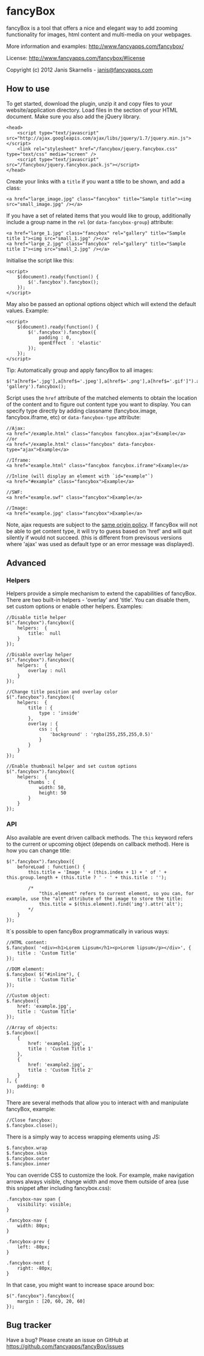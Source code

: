 fancyBox
========

fancyBox is a tool that offers a nice and elegant way to add zooming functionality for images, html content and multi-media on your webpages.

More information and examples: http://www.fancyapps.com/fancybox/

License: http://www.fancyapps.com/fancybox/#license

Copyright (c) 2012 Janis Skarnelis - janis@fancyapps.com


How to use
----------

To get started, download the plugin, unzip it and copy files to your website/application directory.
Load files in the <head> section of your HTML document. Make sure you also add the jQuery library.

	<head>
		<script type="text/javascript" src="http://ajax.googleapis.com/ajax/libs/jquery/1.7/jquery.min.js"></script>
		<link rel="stylesheet" href="/fancybox/jquery.fancybox.css" type="text/css" media="screen" />
		<script type="text/javascript" src="/fancybox/jquery.fancybox.pack.js"></script>
	</head>

Create your links with a `title` if you want a title to be shown, and add a class:

	<a href="large_image.jpg" class="fancybox" title="Sample title"><img src="small_image.jpg" /></a>

If you have a set of related items that you would like to group,
additionally include a group name in the `rel` (or `data-fancybox-group`) attribute:

	<a href="large_1.jpg" class="fancybox" rel="gallery" title="Sample title 1"><img src="small_1.jpg" /></a>
	<a href="large_2.jpg" class="fancybox" rel="gallery" title="Sample title 1"><img src="small_2.jpg" /></a>

Initialise the script like this:

	<script>
		$(document).ready(function() {
			$('.fancybox').fancybox();
		});
	</script>

May also be passed an optional options object which will extend the default values. Example:

	<script>
		$(document).ready(function() {
			$('.fancybox').fancybox({
				padding : 0,
				openEffect  : 'elastic'
			});
		});
	</script>

Tip: Automatically group and apply fancyBox to all images:

	$("a[href$='.jpg'],a[href$='.jpeg'],a[href$='.png'],a[href$='.gif']").attr('rel', 'gallery').fancybox();

Script uses the `href` attribute of the matched elements to obtain the location of the content and to figure out content type you want to display.
You can specify type directly by adding classname (fancybox.image, fancybox.iframe, etc) or `data-fancybox-type` attribute:

	//Ajax:
	<a href="/example.html" class="fancybox fancybox.ajax">Example</a>
	//or
	<a href="/example.html" class="fancybox" data-fancybox-type="ajax">Example</a>

	//Iframe:
	<a href="example.html" class="fancybox fancybox.iframe">Example</a>

	//Inline (will display an element with `id="example"`)
	<a href="#example" class="fancybox">Example</a>

	//SWF:
	<a href="example.swf" class="fancybox">Example</a>

	//Image:
	<a href="example.jpg" class="fancybox">Example</a>

Note, ajax requests are subject to the [same origin policy](http://en.wikipedia.org/wiki/Same_origin_policy).
If fancyBox will not be able to get content type, it will try to guess based on 'href' and will quit silently if would not succeed.
(this is different from previsous versions where 'ajax' was used as default type or an error message was displayed).

Advanced
--------

### Helpers

Helpers provide a simple mechanism to extend the capabilities of fancyBox. There are two built-in helpers - 'overlay' and 'title'.
You can disable them, set custom options or enable other helpers. Examples:

	//Disable title helper
	$(".fancybox").fancybox({
		helpers:  {
			title:  null
		}
	});

	//Disable overlay helper
	$(".fancybox").fancybox({
		helpers:  {
			overlay : null
		}
	});

	//Change title position and overlay color
	$(".fancybox").fancybox({
		helpers:  {
			title : {
				type : 'inside'
			},
			overlay : {
				css : {
					'background' : 'rgba(255,255,255,0.5)'
				}
			}
		}
	});

	//Enable thumbnail helper and set custom options
	$(".fancybox").fancybox({
		helpers:  {
			thumbs : {
				width: 50,
				height: 50
			}
		}
	});


### API

Also available are event driven callback methods.  The `this` keyword refers to the current or upcoming object (depends on callback method). Here is how you can change title:

	$(".fancybox").fancybox({
		beforeLoad : function() {
			this.title = 'Image ' + (this.index + 1) + ' of ' + this.group.length + (this.title ? ' - ' + this.title : '');

			/*
				"this.element" refers to current element, so you can, for example, use the "alt" attribute of the image to store the title:
				this.title = $(this.element).find('img').attr('alt');
			*/
		}
	});

It`s possible to open fancyBox programmatically in various ways:

	//HTML content:
	$.fancybox( '<div><h1>Lorem Lipsum</h1><p>Lorem lipsum</p></div>', {
		title : 'Custom Title'
	});

	//DOM element:
	$.fancybox( $("#inline"), {
		title : 'Custom Title'
	});

	//Custom object:
	$.fancybox({
		href: 'example.jpg',
		title : 'Custom Title'
	});

	//Array of objects:
	$.fancybox([
		{
			href: 'example1.jpg',
			title : 'Custom Title 1'
		},
		{
			href: 'example2.jpg',
			title : 'Custom Title 2'
		}
	], {
		padding: 0
	});

There are several methods that allow you to interact with and manipulate fancyBox, example:

	//Close fancybox:
	$.fancybox.close();

There is a simply way to access wrapping elements using JS:

	$.fancybox.wrap
	$.fancybox.skin
	$.fancybox.outer
	$.fancybox.inner

You can override CSS to customize the look. For example, make navigation arrows always visible,
change width and move them outside of area (use this snippet after including fancybox.css):

	.fancybox-nav span {
		visibility: visible;
	}

	.fancybox-nav {
		width: 80px;
	}

	.fancybox-prev {
		left: -80px;
	}

	.fancybox-next {
		right: -80px;
	}

In that case, you might want to increase space around box:

	$(".fancybox").fancybox({
		margin : [20, 60, 20, 60]
	});


Bug tracker
-----------

Have a bug? Please create an issue on GitHub at https://github.com/fancyapps/fancyBox/issues
